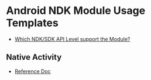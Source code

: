 # Android NDK Module Usage Templates

- [Which NDK/SDK API Level support the Module?](https://developer.android.com/ndk/guides/stable_apis)

## Native Activity

- [Reference Doc](https://developer.android.com/ndk/reference/struct/a-native-activity)
